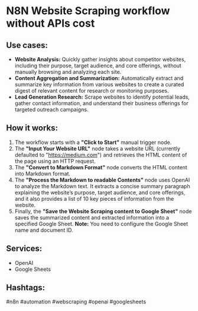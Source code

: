 # N8N Website Scraping workflow without APIs cost

## Use cases:

- **Website Analysis:** Quickly gather insights about competitor websites, including their purpose, target audience, and core offerings, without manually browsing and analyzing each site.
- **Content Aggregation and Summarization:** Automatically extract and summarize key information from various websites to create a curated digest of relevant content for research or monitoring purposes.
- **Lead Generation Research:** Scrape websites to identify potential leads, gather contact information, and understand their business offerings for targeted outreach campaigns.

## How it works:

1.  The workflow starts with a **"Click to Start"** manual trigger node.
2.  The **"Input Your Website URL"** node takes a website URL (currently defaulted to "https://medium.com") and retrieves the HTML content of the page using an HTTP request.
3.  The **"Convert to Markdown Format"** node converts the HTML content into Markdown format.
4.  The **"Process the Markdown to readable Contents"** node uses OpenAI to analyze the Markdown text. It extracts a concise summary paragraph explaining the website’s purpose, target audience, and core offerings, and it also provides a list of 10 key pieces of information from the website.
5.  Finally, the **"Save the Website Scraping content to Google Sheet"** node saves the summarized content and extracted information into a specified Google Sheet.  **Note:** You need to configure the Google Sheet name and document ID.

## Services:

-   OpenAI
-   Google Sheets

## Hashtags:

#n8n #automation #webscraping #openai #googlesheets
